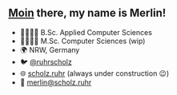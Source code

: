 ## [Moin](https://en.wikipedia.org/wiki/Moin) there, my name is Merlin!

- 👨🏻‍🎓✅ B.Sc. Applied Computer Sciences
- 👨🏻‍🎓🚧 M.Sc. Computer Sciences (wip)
- 🌍 NRW, Germany
- 🐦 [@ruhrscholz](https://twitter.com/ruhrscholz)
- 🌐 [scholz.ruhr](https://scholz.ruhr) (always under construction 😉)
- 📧 merlin@scholz.ruhr

<!--
**ruhrscholz/ruhrscholz** is a ✨ _special_ ✨ repository because its `README.md` (this file) appears on your GitHub profile.

Here are some ideas to get you started:

- 🔭 I’m currently working on ...
- 🌱 I’m currently learning ...
- 👯 I’m looking to collaborate on ...
- 🤔 I’m looking for help with ...
- 💬 Ask me about ...
- 📫 How to reach me: ...
- 😄 Pronouns: ...
- ⚡ Fun fact: ...
-->
